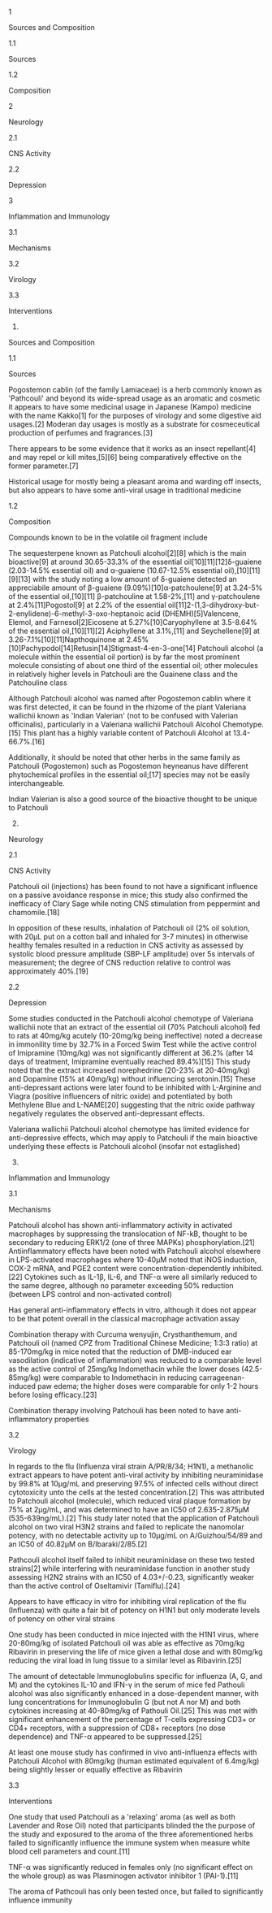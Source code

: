 1

Sources and Composition

1.1

Sources

1.2

Composition

2

Neurology

2.1

CNS Activity

2.2

Depression

3

Inflammation and Immunology

3.1

Mechanisms

3.2

Virology

3.3

Interventions

1.

Sources and Composition

1.1

Sources

Pogostemon cablin (of the family Lamiaceae) is a herb commonly known as 'Pathcouli' and beyond its wide-spread usage as an aromatic and cosmetic it appears to have some medicinal usage in Japanese (Kampo) medicine with the name Kakko[1] for the purposes of virology and some digestive aid usages.[2] Moderan day usages is mostly as a substrate for cosmeceutical production of perfumes and fragrances.[3]

There appears to be some evidence that it works as an insect repellant[4] and may repel or kill mites,[5][6] being comparatively effective on the former parameter.[7]


Historical usage for mostly being a pleasant aroma and warding off insects, but also appears to have some anti-viral usage in traditional medicine


1.2

Composition

Compounds known to be in the volatile oil fragment include

The sequesterpene known as Patchouli alcohol[2][8] which is the main bioactive[9] at around 30.65-33.3% of the essential oil[10][11][12]δ-guaiene (2.03-14.5% essential oil) and α-guaiene (10.67-12.5% essential oil),[10][11][9][13] with the study noting a low amount of δ-guaiene detected an appreciabile amount of β-guaiene (9.09%)[10]α-patchoulene[9] at 3.24-5% of the essential oil,[10][11] β-patchouline at 1.58-2%,[11] and γ-patchoulene at 2.4%[11]Pogostol[9] at 2.2% of the essential oil[11]2-(1,3-dihydroxy-but-2-enylidene)-6-methyl-3-oxo-heptanoic acid (DHEMH)[5]Valencene, Elemol, and Farnesol[2]Eicosene at 5.27%[10]Caryophyllene at 3.5-8.64% of the essential oil,[10][11][2] Aciphyllene at 3.1%,[11] and Seychellene[9] at 3.26-7.1%[10][11]Napthoquinone at 2.45%[10]Pachypodol[14]Retusin[14]Stigmast-4-en-3-one[14]
Patchouli alcohol (a molecule within the essential oil portion) is by far the most prominent molecule consisting of about one third of the essential oil; other molecules in relatively higher levels in Patchouli are the Guainene class and the Patchouline class


Although Patchouli alcohol was named after Pogostemon cablin where it was first detected, it can be found in the rhizome of the plant Valeriana wallichii known as 'Indian Valerian' (not to be confused with Valerian officinalis), particularly in a Valeriana wallichii Patchouli Alcohol Chemotype.[15] This plant has a highly variable content of Patchouli Alcohol at 13.4-66.7%.[16]

Additionally, it should be noted that other herbs in the same family as Patchouli (Pogostemon) such as Pogostemon heyneanus have different phytochemical profiles in the essential oil;[17] species may not be easily interchangeable.


Indian Valerian is also a good source of the bioactive thought to be unique to Patchouli


2.

Neurology

2.1

CNS Activity

Patchouli oil (injections) has been found to not have a significant influence on a passive avoidance response in mice; this study also confirmed the inefficacy of Clary Sage while noting CNS stimulation from peppermint and chamomile.[18]

In opposition of these results, inhalation of Patchouli oil (2% oil solution, with 20µL put on a cotton ball and inhaled for 3-7 minutes) in otherwise healthy females resulted in a reduction in CNS activity as assessed by systolic blood pressure amplitude (SBP-LF amplitude) over 5s intervals of measurement; the degree of CNS reduction relative to control was approximately 40%.[19]

2.2

Depression

Some studies conducted in the Patchouli alcohol chemotype of Valeriana wallichii note that an extract of the essential oil (70% Patchouli alcohol) fed to rats at 40mg/kg acutely (10-20mg/kg being ineffective) noted a decrease in immonility time by 32.7% in a Forced Swim Test while the active control of Imipramine (10mg/kg) was not significantly different at 36.2% (after 14 days of treatment, Imipramine eventually reached 89.4%)[15] This study noted that the extract increased norephedrine (20-23% at 20-40mg/kg) and Dopamine (15% at 40mg/kg) without influencing serotonin.[15] These anti-depressant actions were later found to be inhibited with L-Arginine and Viagra (positive influencers of nitric oxide) and potentiated by both Methylene Blue and L-NAME[20] suggesting that the nitric oxide pathway negatively regulates the observed anti-depressant effects.


Valeriana wallichii Patchouli alcohol chemotype has limited evidence for anti-depressive effects, which may apply to Patchouli if the main bioactive underlying these effects is Patchouli alcohol (insofar not estaglished)


3.

Inflammation and Immunology

3.1

Mechanisms

Patchouli alcohol has shown anti-inflammatory activity in activated macrophages by suppressing the translocation of NF-kB, thought to be secondary to reducing ERK1/2 (one of three MAPKs) phosphorylation.[21] Antiinflammatory effects have been noted with Patchouli alcohol elsewhere in LPS-activated macrophages where 10-40μM noted that iNOS induction, COX-2 mRNA, and PGE2 content were concentration-dependently inhibited.[22] Cytokines such as IL-1β, IL-6, and TNF-α were all similarly reduced to the same degree, although no parameter exceeding 50% reduction (between LPS control and non-activated control)


Has general anti-inflammatory effects in vitro, although it does not appear to be that potent overall in the classical macrophage activation assay


Combination therapy with Curcuma wenyujin, Crysthanthemum, and Patchouli oil (named CPZ from Traditional Chinese Medicine; 1:3:3 ratio) at 85-170mg/kg in mice noted that the reduction of DMB-induced ear vasodilation (indicative of inflammation) was reduced to a comparable level as the active control of 25mg/kg Indomethacin while the lower doses (42.5-85mg/kg) were comparable to Indomethacin in reducing carrageenan-induced paw edema; the higher doses were comparable for only 1-2 hours before losing efficacy.[23]


Combination therapy involving Patchouli has been noted to have anti-inflammatory properties


3.2

Virology

In regards to the flu (Influenza viral strain A/PR/8/34; H1N1), a methanolic extract appears to have potent anti-viral activity by inhibiting neuraminidase by 99.8% at 10μg/mL and preserving 97.5% of infected cells without direct cytotoxicity unto the cells at the tested concentration.[2] This was attributed to Patchouli alcohol (molecule), which reduced viral plaque formation by 75% at 2μg/mL, and was determined to have an IC50 of 2.635-2.875μM (535-639ng/mL).[2] This study later noted that the application of Patchouli alcohol on two viral H3N2 strains and failed to replicate the nanomolar potency, with no detectable activity up to 10μg/mL on A/Guizhou/54/89 and an IC50 of 40.82μM on B/Ibaraki/2/85.[2]

Pathcouli alcohol itself failed to inhibit neuraminidase on these two tested strains[2] while interfering with neuraminidase function in another study assessing H2N2 strains with an IC50 of 4.03+/-0.23, significantly weaker than the active control of Oseltamivir (Tamiflu).[24]


Appears to have efficacy in vitro for inhibiting viral replication of the flu (Influenza) with quite a fair bit of potency on H1N1 but only moderate levels of potency on other viral strains


One study has been conducted in mice injected with the H1N1 virus, where 20-80mg/kg of isolated Patchouli oil was able as effective as 70mg/kg Ribavirin in preserving the life of mice given a lethal dose and with 80mg/kg reducing the viral load in lung tissue to a similar level as Ribavirin.[25]

The amount of detectable Immunoglobulins specific for influenza (A, G, and M) and the cytokines IL-10 and IFN-γ in the serum of mice fed Pathouli alcohol was also significantly enhanced in a dose-dependent manner, with lung concentrations for Immunoglobulin G (but not A nor M) and both cytokines increasing at 40-80mg/kg of Pathouli Oil.[25] This was met with significant enhancement of the percentage of T-cells expressing CD3+ or CD4+ receptors, with a suppression of CD8+ receptors (no dose dependence) and TNF-α appeared to be suppressed.[25]


At least one mouse study has confirmed in vivo anti-influenza effects with Patchouli Alcohol with 80mg/kg (human estimated equivalent of 6.4mg/kg) being slightly lesser or equally effective as Ribavirin


3.3

Interventions

One study that used Patchouli as a 'relaxing' aroma (as well as both Lavender and Rose Oil) noted that participants blinded the the purpose of the study and exposured to the aroma of the three aforementioned herbs failed to significantly influence the immune system when measure white blood cell parameters and count.[11]

TNF-α was significantly reduced in females only (no significant effect on the whole group) as was Plasminogen activator inhibitor 1 (PAI-1).[11]


The aroma of Pathcouli has only been tested once, but failed to significantly influence immunity


